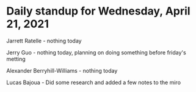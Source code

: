 # Daily standup for Wednesday, April 21, 2021

Jarrett Ratelle - nothing today

Jerry Guo - nothing today, planning on doing something before friday's metting

Alexander Berryhill-Williams - nothing today

Lucas Bajoua  - Did some research and added a few notes to the miro